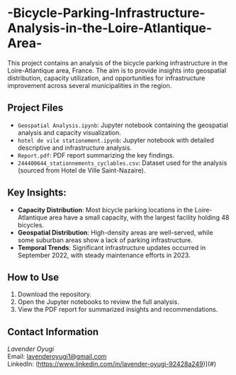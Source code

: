 # -Bicycle-Parking-Infrastructure-Analysis-in-the-Loire-Atlantique-Area-


This project contains an analysis of the bicycle parking infrastructure in the Loire-Atlantique area, France. The aim is to provide insights into geospatial distribution, capacity utilization, and opportunities for infrastructure improvement across several municipalities in the region.

## Project Files
- `Geospatial Analysis.ipynb`: Jupyter notebook containing the geospatial analysis and capacity visualization.
- `hotel de vile stationement.ipynb`: Jupyter notebook with detailed descriptive and infrastructure analysis.
- `Report.pdf`: PDF report summarizing the key findings.
- `244400644_stationnements_cyclables.csv`: Dataset used for the analysis (sourced from Hotel de Ville Saint-Nazaire).

## Key Insights:
- **Capacity Distribution**: Most bicycle parking locations in the Loire-Atlantique area have a small capacity, with the largest facility holding 48 bicycles.
- **Geospatial Distribution**: High-density areas are well-served, while some suburban areas show a lack of parking infrastructure.
- **Temporal Trends**: Significant infrastructure updates occurred in September 2022, with steady maintenance efforts in 2023.

## How to Use
1. Download the repository.
2. Open the Jupyter notebooks to review the full analysis.
3. View the PDF report for summarized insights and recommendations.

## Contact Information
*Lavender Oyugi*  
Email: lavenderoyugi1@gmail.com  
LinkedIn: (https://www.linkedin.com/in/lavender-oyugi-92428a249)](#)
